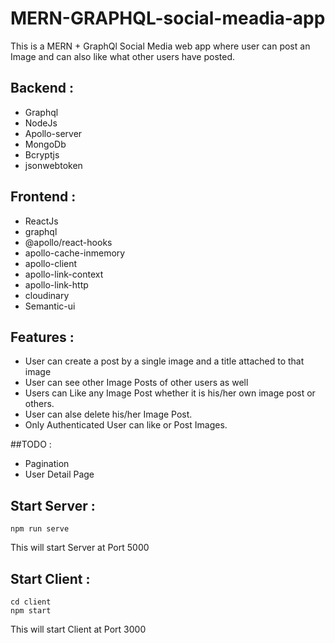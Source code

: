 # MERN-GRAPHQL-social-meadia-app
This is a MERN + GraphQl Social Media web app where user can post an Image and can also like what other users have posted.

## Backend : <br>
* Graphql
* NodeJs
* Apollo-server
* MongoDb
* Bcryptjs
* jsonwebtoken <br>

## Frontend : <br>
* ReactJs
* graphql
* @apollo/react-hooks
* apollo-cache-inmemory
* apollo-client
* apollo-link-context
* apollo-link-http
* cloudinary
* Semantic-ui <br>

## Features : <br>
* User can create a post by a single image and a title attached to that
image
* User can see other Image Posts of other users as well
* Users can Like any Image Post whether it is his/her own image post
or others.
* User can alse delete his/her Image Post.
* Only Authenticated User can like or Post Images. <br>

##TODO : <br>
* Pagination
* User Detail Page

## Start Server : <br>
```
npm run serve
```
This will start Server at Port 5000
## Start Client : <br>
```
cd client
npm start
```
This will start Client at Port 3000
